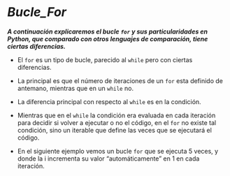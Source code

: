 # **_Bucle_For_**

**_A continuación explicaremos el bucle ```for``` y sus particularidades en Python, que comparado con otros lenguajes de comparación, tiene ciertas diferencias._**

- El ```for``` es un tipo de bucle, parecido al ```while``` pero con ciertas diferencias.
  
- La principal es que el número de iteraciones de un ```for``` esta definido de antemano, mientras que en un ```while``` no.
  
- La diferencia principal con respecto al ```while``` es en la condición.
  
- Mientras que en el ```while``` la condición era evaluada en cada iteración para decidir si volver a ejecutar o no el código, en el ```for``` no existe tal condición, sino un iterable que define las veces que se ejecutará el código.
  
- En el siguiente ejemplo vemos un bucle ```for``` que se ejecuta 5 veces, y donde la i incrementa su valor “automáticamente” en 1 en cada iteración.
